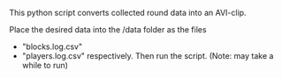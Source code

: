 This python script converts collected round data into an AVI-clip.

Place the desired data into the /data folder as the files
- "blocks.log.csv"
- "players.log.csv"
respectively. Then run the script. (Note: may take a while to run)